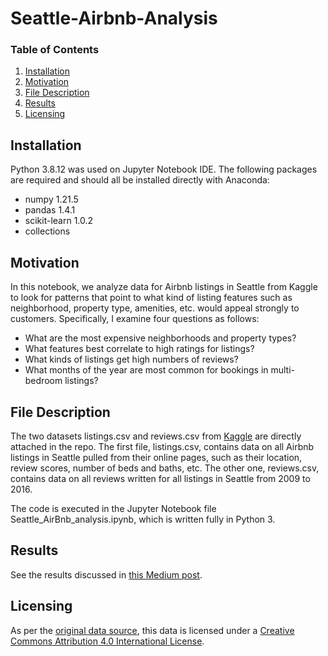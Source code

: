 # Seattle-Airbnb-Analysis

### Table of Contents
1. [Installation](#installation)
2. [Motivation](#motivation)
3. [File Description](#files)
4. [Results](#results)
5. [Licensing](#licensing)

## Installation <a name="installation"></a>
Python 3.8.12 was used on Jupyter Notebook IDE. The following packages are required and should all be installed directly with Anaconda:
- numpy 1.21.5
- pandas 1.4.1
- scikit-learn 1.0.2
- collections

## Motivation <a name="motivation"></a>
In this notebook, we analyze data for Airbnb listings in Seattle from Kaggle to look for patterns that point to what kind of listing features such as neighborhood, property type, amenities, etc. would appeal strongly to customers. Specifically, I examine four questions as follows:
- What are the most expensive neighborhoods and property types?
- What features best correlate to high ratings for listings?
- What kinds of listings get high numbers of reviews?
- What months of the year are most common for bookings in multi-bedroom listings?

## File Description <a name="files"></a>
The two datasets listings.csv and reviews.csv from [Kaggle](https://www.kaggle.com/airbnb/seattle/data) are directly attached in the repo. The first file, listings.csv, contains data on all Airbnb listings in Seattle pulled from their online pages, such as their location, review scores, number of beds and baths, etc. The other one, reviews.csv, contains data on all reviews written for all listings in Seattle from 2009 to 2016.

The code is executed in the Jupyter Notebook file Seattle_AirBnb_analysis.ipynb, which is written fully in Python 3.

## Results <a name="results"></a>
See the results discussed in [this Medium post](https://medium.com/@krishnan.chander/how-does-airbnb-appeal-to-seattle-visitors-143587f6a9fd).

## Licensing <a name="licensing"></a>
As per the [original data source](http://insideairbnb.com/get-the-data/), this data is licensed under a [Creative Commons Attribution 4.0 International License](http://creativecommons.org/licenses/by/4.0/).

